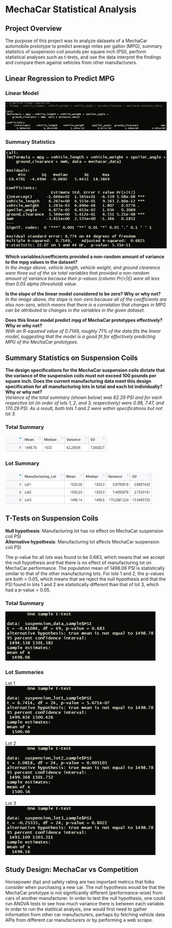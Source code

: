 # MechaCar Statistical Analysis


## Project Overview
The purpose of this project was to analyze datasets of a MechaCar automobile prototype to predict average miles per gallon (MPG), summary statistics of suspension coil pounds per square inch (PSI), perform statistical analyses such as t-tests, and use the data interpret the findings and compare them against vehicles from other manufacturers.<br/>

## Linear Regression to Predict MPG

### Linear Model
![Linear Regression](Resources/d1_lm.png)<br/>

### Summary Statistics
![Summary Statistics](Resources/d1_summary.png)<br/>

**Which variables/coefficients provided a non-random amount of variance to the mpg values in the dataset?**</br>
*In the image above, vehicle length, vehicle weight, and ground clearance were three out of the six total variables that provided a non-random amount of variance because their p-values (column Pr(>|t|) were all less than 0.05 alpha (threshold) value.*

**Is the slope of the linear model considered to be zero? Why or why not?**</br>
*In the image above, the slope is non-zero because all of the coefficients are also non-zero, which means that there is a correlation that changes in MPG can be attributed to changes in the variables in the given dataset.*

**Does this linear model predict mpg of MechaCar prototypes effectively? Why or why not?**</br>
*With an R-squared value of 0.7149, roughly 71% of the data fits the linear model, suggesting that the model is a good fit for effectively predicting MPG of the MechaCar prototypes.*

## Summary Statistics on Suspension Coils
**The design specifications for the MechaCar suspension coils dictate that the variance of the suspension coils must not exceed 100 pounds per square inch. Does the current manufacturing data meet this design specification for all manufacturing lots in total and each lot individually? Why or why not?**</br>
*Variance of the total summary (shown below) was 62.29 PSI and for each respective lot (in order of lots 1, 2, and 3, respectively) were 0.98, 7.47, and 170.29 PSI. As a result, both lots 1 and 2 were within specifications but not lot 3.*

### Total Summary
![Total Summary for Suspension Coils](Resources/d2_total_summary.png)<br/>

### Lot Summary
![Lot Summary for Suspension Coils](Resources/d2_lot_summary.png)<br/>


## T-Tests on Suspension Coils
**Null hypothesis**: Manufacturing lot has no effect on MechaCar suspension coil PSI</br>
**Alternative hypothesis**: Manufacturing lot affects MechaCar suspension coil PSI</br>

The p-value for all lots was found to be 0.683, which means that we accept the null hypothesis and that there is no effect of manufacturing lot on MechaCar performance. The population mean of 1498.06 PSI is statistically similar to that of the other manufacturing lots. For lots 1 and 2, the p-values are both < 0.05, which means that we reject the null hypothesis and that the PSI found in lots 1 and 2 are statistically different than that of lot 3, which had a p-value > 0.05.

### Total Summary
![T-Test All Lots Suspension Coils](Resources/d3_all_ttest.png)<br/>

### Lot Summaries

Lot 1</br>
![T-Test Lot 1 Suspension Coils](Resources/d3_lot1_ttest.png)<br/>

Lot 2</br>
![T-Test Lot 2 Suspension Coils](Resources/d3_lot2_ttest.png)<br/>

Lot 3</br>
![T-Test Lot 3 Suspension Coils](Resources/d3_lot3_ttest.png)<br/>


## Study Design: MechaCar vs Competition
Horsepower (hp) and safety rating are two important metrics that folks consider when purchasing a new car. The null hypothesis would be that the MechaCar prototype is not significantly different (performance-wise) from cars of another manufacturer. In order to test the null hypothesis, one could run ANOVA tests to see how much variance there is between each variable. In order to run the statitical analysis, one would first need to gather information from other car manufacturers, perhaps by fetching vehicle data APIs from different car manufacturers or by performing a web scrape.
